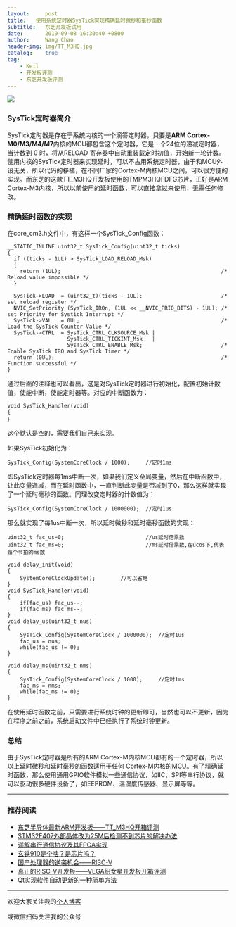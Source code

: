 ```yaml
---
layout:     post
title:   使用系统定时器SysTick实现精确延时微秒和毫秒函数
subtitle:	东芝开发板试用
date:       2019-09-08 16:30:40 +0800
author:     Wang Chao
header-img: img/TT_M3HQ.jpg
catalog:    true
tag:
    - Keil
    - 开发板评测
    - 东芝开发板评测
---
```



![](https://wcc-blog.oss-cn-beijing.aliyuncs.com/img/TT_M3HQ_IMG/%E6%89%A9%E5%B1%95%E6%8E%A5%E5%8F%A3.jpeg)

### SysTick定时器简介

SysTick定时器是存在于系统内核的一个滴答定时器，只要是**ARM Cortex-M0/M3/M4/M7**内核的MCU都包含这个定时器，它是一个24位的递减定时器，当计数到 0 时，将从RELOAD 寄存器中自动重装载定时初值，开始新一轮计数。使用内核的SysTick定时器来实现延时，可以不占用系统定时器，由于和MCU外设无关，所以代码的移植，在不同厂家的Cortex-M内核MCU之间，可以很方便的实现。而东芝的这款TT_M3HQ开发板使用的TMPM3HQFDFG芯片，正好是ARM Cortex-M3内核，所以以前使用的延时函数，可以直接拿过来使用，无需任何修改。


### 精确延时函数的实现

在core_cm3.h文件中，有这样一个SysTick_Config函数：
	
	__STATIC_INLINE uint32_t SysTick_Config(uint32_t ticks)
	{
	  if ((ticks - 1UL) > SysTick_LOAD_RELOAD_Msk)
	  {
	    return (1UL);                                                   /* Reload value impossible */
	  }
	
	  SysTick->LOAD  = (uint32_t)(ticks - 1UL);                         /* set reload register */
	  NVIC_SetPriority (SysTick_IRQn, (1UL << __NVIC_PRIO_BITS) - 1UL); /* set Priority for Systick Interrupt */
	  SysTick->VAL   = 0UL;                                             /* Load the SysTick Counter Value */
	  SysTick->CTRL  = SysTick_CTRL_CLKSOURCE_Msk |
	                   SysTick_CTRL_TICKINT_Msk   |
	                   SysTick_CTRL_ENABLE_Msk;                         /* Enable SysTick IRQ and SysTick Timer */
	  return (0UL);                                                     /* Function successful */
	}

通过后面的注释也可以看出，这是对SysTick定时器进行初始化，配置初始计数值，使能中断，使能定时器等。对应的中断函数为：

	void SysTick_Handler(void)
	{	
	｝

这个默认是空的，需要我们自己来实现。

如果SysTick初始化为：

	SysTick_Config(SystemCoreClock / 1000);     //定时1ms

即SysTick定时器每1ms中断一次，如果我们定义全局变量，然后在中断函数中，让此变量递减，而在延时函数中，一直判断此变量是否减到了0，那么这样就实现了一个延时毫秒的函数。同理改变定时器的计数值为：

    SysTick_Config(SystemCoreClock / 1000000);  //定时1us

那么就实现了每1us中断一次，所以延时微秒和延时毫秒函数的实现：

	uint32_t fac_us=0;							//us延时倍乘数			   
	uint32_t fac_ms=0;							//ms延时倍乘数,在ucos下,代表每个节拍的ms数
		
	void delay_init(void)
	{
	    SystemCoreClockUpdate();        //可以省略
	}
	void SysTick_Handler(void)
	{
	    if(fac_us) fac_us--;
	    if(fac_ms) fac_ms--;
	}
	void delay_us(uint32_t nus)
	{	
	    SysTick_Config(SystemCoreClock / 1000000);  //定时1us
	    fac_us = nus;
	    while(fac_us != 0);	 
	}
	
	void delay_ms(uint32_t nms)
	{	 		  	  
	    SysTick_Config(SystemCoreClock / 1000);     //定时1ms
	    fac_ms = nms;
	    while(fac_ms != 0);	 	  	    
	} 

在使用延时函数之前，只需要进行系统时钟的更新即可，当然也可以不更新，因为在程序之前之前，系统启动文件中已经执行了系统时钟更新。

### 总结

由于SysTick定时器是所有的ARM Cortex-M内核MCU都有的一个定时器，所以以上延时微秒和延时毫秒的函数适用于任何 Cortex-M内核的MCU。有了精确延时函数，那么使用通用GPIO软件模拟一些通信协议，如IIC、SPI等串行协议，就可以驱动很多硬件设备了，如EEPROM、温湿度传感器、显示屏等等。


-----

### 推荐阅读

- [东芝半导体最新ARM开发板——TT_M3HQ开箱评测](http://www.wangchaochao.top/2019/08/25/TT-M3HQ-0/)
- [STM32F407外部晶体改为25M后检测不到芯片的解决办法](http://www.wangchaochao.top/2019/08/24/F407-25M-Down/)
- [详解串行通信协议及其FPGA实现](http://www.wangchaochao.top/2019/08/23/UART-Simple/)
- [玄铁910是个啥？是芯片吗？](http://www.wangchaochao.top/2019/07/28/XuanTie-Core/)
- [国产处理器的逆袭机会——RISC-V](http://www.wangchaochao.top/2019/04/27/ESBF/)
- [真正的RISC-V开发板——VEGA织女星开发板开箱评测](http://www.wangchaochao.top/2019/06/22/VEGA-4/)
- [Qt实现软件自动更新的一种简单方法](http://www.wangchaochao.top/2019/03/31/Qt-Update/)

----

欢迎大家关注我的[个人博客](http://www.wangchaochao.top)

或微信扫码关注我的公众号

